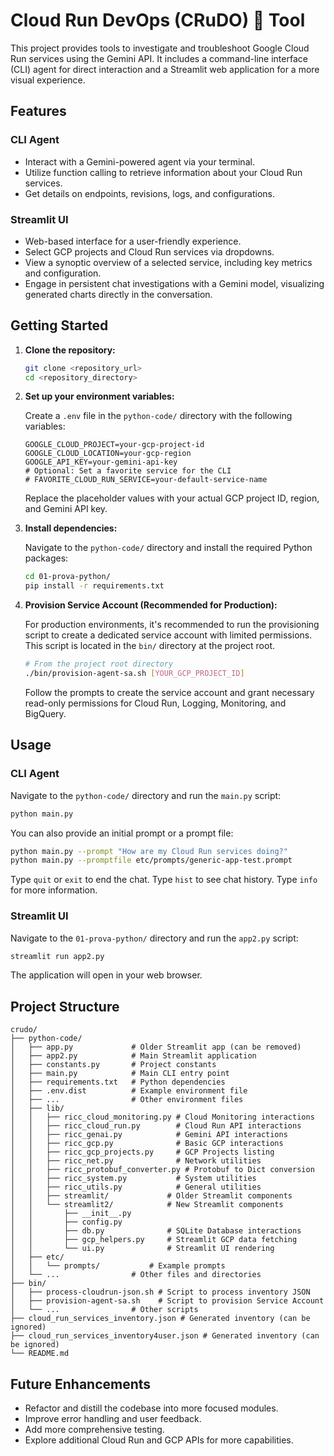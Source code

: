 # Cloud Run DevOps (CRuDO) 🍖 Tool

This project provides tools to investigate and troubleshoot Google Cloud Run services using the Gemini API.
It includes a command-line interface (CLI) agent for direct interaction and a Streamlit web application for a more visual experience.

## Features

### CLI Agent

*   Interact with a Gemini-powered agent via your terminal.
*   Utilize function calling to retrieve information about your Cloud Run services.
*   Get details on endpoints, revisions, logs, and configurations.

### Streamlit UI

*   Web-based interface for a user-friendly experience.
*   Select GCP projects and Cloud Run services via dropdowns.
*   View a synoptic overview of a selected service, including key metrics and configuration.
*   Engage in persistent chat investigations with a Gemini model, visualizing generated charts directly in the conversation.

## Getting Started

1.  **Clone the repository:**

    ```bash
    git clone <repository_url>
    cd <repository_directory>
    ```

2.  **Set up your environment variables:**

    Create a `.env` file in the `python-code/` directory with the following variables:

    ```dotenv
    GOOGLE_CLOUD_PROJECT=your-gcp-project-id
    GOOGLE_CLOUD_LOCATION=your-gcp-region
    GOOGLE_API_KEY=your-gemini-api-key
    # Optional: Set a favorite service for the CLI
    # FAVORITE_CLOUD_RUN_SERVICE=your-default-service-name
    ```

    Replace the placeholder values with your actual GCP project ID, region, and Gemini API key.

3.  **Install dependencies:**

    Navigate to the `python-code/` directory and install the required Python packages:

    ```bash
    cd 01-prova-python/
    pip install -r requirements.txt
    ```

4.  **Provision Service Account (Recommended for Production):**

    For production environments, it's recommended to run the provisioning script to create a dedicated service account with limited permissions. This script is located in the `bin/` directory at the project root.

    ```bash
    # From the project root directory
    ./bin/provision-agent-sa.sh [YOUR_GCP_PROJECT_ID]
    ```

    Follow the prompts to create the service account and grant necessary read-only permissions for Cloud Run, Logging, Monitoring, and BigQuery.

## Usage

### CLI Agent

Navigate to the `python-code/` directory and run the `main.py` script:

```bash
python main.py
```

You can also provide an initial prompt or a prompt file:

```bash
python main.py --prompt "How are my Cloud Run services doing?"
python main.py --promptfile etc/prompts/generic-app-test.prompt
```

Type `quit` or `exit` to end the chat. Type `hist` to see chat history. Type `info` for more information.

### Streamlit UI

Navigate to the `01-prova-python/` directory and run the `app2.py` script:

```bash
streamlit run app2.py
```

The application will open in your web browser.

## Project Structure

```
crudo/
├── python-code/
│   ├── app.py             # Older Streamlit app (can be removed)
│   ├── app2.py            # Main Streamlit application
│   ├── constants.py       # Project constants
│   ├── main.py            # Main CLI entry point
│   ├── requirements.txt   # Python dependencies
│   ├── .env.dist          # Example environment file
│   ├── ...                # Other environment files
│   ├── lib/
│   │   ├── ricc_cloud_monitoring.py # Cloud Monitoring interactions
│   │   ├── ricc_cloud_run.py        # Cloud Run API interactions
│   │   ├── ricc_genai.py            # Gemini API interactions
│   │   ├── ricc_gcp.py              # Basic GCP interactions
│   │   ├── ricc_gcp_projects.py     # GCP Projects listing
│   │   ├── ricc_net.py              # Network utilities
│   │   ├── ricc_protobuf_converter.py # Protobuf to Dict conversion
│   │   ├── ricc_system.py           # System utilities
│   │   ├── ricc_utils.py            # General utilities
│   │   ├── streamlit/             # Older Streamlit components
│   │   └── streamlit2/            # New Streamlit components
│   │       ├── __init__.py
│   │       ├── config.py
│   │       ├── db.py              # SQLite Database interactions
│   │       ├── gcp_helpers.py     # Streamlit GCP data fetching
│   │       └── ui.py              # Streamlit UI rendering
│   ├── etc/
│   │   └── prompts/           # Example prompts
│   └── ...                # Other files and directories
├── bin/
│   ├── process-cloudrun-json.sh # Script to process inventory JSON
│   ├── provision-agent-sa.sh    # Script to provision Service Account
│   └── ...                # Other scripts
├── cloud_run_services_inventory.json # Generated inventory (can be ignored)
├── cloud_run_services_inventory4user.json # Generated inventory (can be ignored)
└── README.md
```

## Future Enhancements

*   Refactor and distill the codebase into more focused modules.
*   Improve error handling and user feedback.
*   Add more comprehensive testing.
*   Explore additional Cloud Run and GCP APIs for more capabilities.
